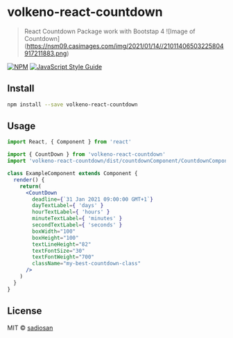 # volkeno-react-countdown

> React Countdown Package work with Bootstap 4
![Image of Countdown]
(https://nsm09.casimages.com/img/2021/01/14//21011406503225804917211883.png)

[![NPM](https://img.shields.io/npm/v/volkeno-react-countdown.svg)](https://www.npmjs.com/package/volkeno-react-countdown) [![JavaScript Style Guide](https://img.shields.io/badge/code_style-standard-brightgreen.svg)](https://standardjs.com)

## Install

```bash
npm install --save volkeno-react-countdown
```

## Usage

```jsx
import React, { Component } from 'react'

import { CountDown } from 'volkeno-react-countdown'
import 'volkeno-react-countdown/dist/countdownComponent/CountdownComponent.css'

class ExampleComponent extends Component {
  render() {
    return(
      <CountDown
        deadline={`31 Jan 2021 09:00:00 GMT+1`} 
        dayTextLabel={ 'days' }
        hourTextLabel={ 'hours' }
        minuteTextLabel={ 'minutes' }
        secondTextLabel={ 'seconds' }
        boxWidth="100"
        boxHeight="100"
        textLineHeight="82"
        textFontSize="30"
        textFontWeight="700"
        className="my-best-countdown-class"
      />
    )
  }
}
```

## License

MIT © [sadiosan](https://github.com/sadiosan)
